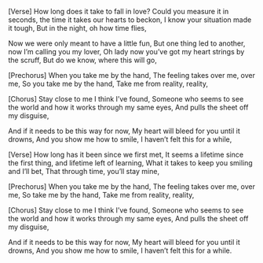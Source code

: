[Verse]
How long does it take to fall in love?
Could you measure it in seconds, the time it takes our hearts to beckon,
I know your situation made it tough,
But in the night, oh how time flies,

Now we were only meant to have a little fun,
But one thing led to another, now I’m calling you my lover,
Oh lady now you’ve got my heart strings by the scruff,
But do we know, where this will go,

[Prechorus]
When you take me by the hand,
The feeling takes over me, over me,
So you take me by the hand,
Take me from reality, reality,

[Chorus]
Stay close to me I think I’ve found,
Someone who seems to see the world and how
it works through my same eyes,
And pulls the sheet off my disguise,

And if it needs to be this way for now,
My heart will bleed for you until it drowns,
And you show me how to smile,
I haven’t felt this for a while,

[Verse]
How long has it been since we first met,
It seems a lifetime since the first thing, and lifetime left of learning,
What it takes to keep you smiling and I’ll bet,
That through time, you’ll stay mine,

[Prechorus]
When you take me by the hand,
The feeling takes over me, over me,
So take me by the hand,
Take me from reality, reality,

[Chorus]
Stay close to me I think I’ve found,
Someone who seems to see the world and how
it works through my same eyes,
And pulls the sheet off my disguise,

And if it needs to be this way for now,
My heart will bleed for you until it drowns,
And you show me how to smile,
I haven’t felt this for a while.
